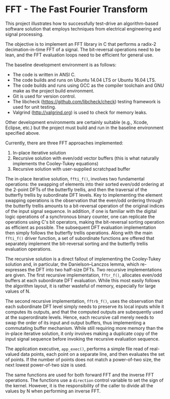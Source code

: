 # FFT - The Fast Fourier Transform

This project illustrates how to successfully test-drive an algorithm-based software solution that employs techniques from electrical engineering and signal processing.

The objective is to implement an FFT library in C that performs a radix-2 decimation-in-time FFT of a signal. The bit-reversal operations need to be lean, and the FFT evaluation loops need to be efficient for general use.

The baseline development environment is as follows:
* The code is written in ANSI C.
* The code builds and runs on Ubuntu 14.04 LTS or Ubuntu 16.04 LTS.
* The code builds and runs using GCC as the compiler toolchain and GNU make as the project build environment.
* Git is used for version control.
* The libcheck (https://github.com/libcheck/check) testing framework is used for unit testing.
* Valgrind (http://valgrind.org) is used to check for memory leaks.

Other development environments are certainly suitable (e.g., Xcode, Eclipse, etc.) but the project must build and run in the baseline environment specified above.

Currently, there are three FFT approaches implemented:
1. In-place iterative solution
2. Recursive solution with even/odd vector buffers (this is what naturally implements the Cooley-Tukey equations)
3. Recursive solution with user-supplied scratchpad buffer

The in-place iterative solution, `ffti_f()`, involves two fundamental operations: the swapping of elements into their sorted even/odd ordering at the 2-point DFTs of the butterfly trellis, and then the traversal of the butterfly trellis by subordinate DFT levels. Key to implementing the element swapping operations is the observation that the even/odd ordering through the butterfly trellis amounts to a bit-reversal operation of the original indices of the input signal sequence. In addition, if one is familiar with the digital logic operations of a synchronous binary counter, one can replicate the operations using C's bit operators, making the bit-reversal sorting operation as efficient as possible. The subsequent DFT evaluation implementation then simply follows the butterfly trellis operations. Along with the main `ffti_f()` driver function, a set of subordinate functions are offered that separately implement the bit-reversal sorting and the butterfly trellis evaluation operations.

The recursive solution is a direct fallout of implementing the Cooley-Tukey solution and, in particular, the Danielson–Lanczos lemma, which re-expresses the DFT into two half-size DFTs. Two recursive implementations are given. The first recursive implementation, `fftr_f()`, allocates even/odd buffers at each subordinate DFT evaluation. While this most easily follows the algorithm layout, it is rather wasteful of memory, especially for large values of N.

The second recursive implementation, `fftrb_f()`, uses the observation that each subordinate DFT level simply needs to preserve its local inputs while it computes its outputs, and that the computed outputs are subequently used at the superordinate levels. Hence, each recursive call merely needs to swap the order of its input and output buffers, thus implementing a commutating buffer mechanism. While still requiring more memory than the in-place iterative solution, it only involves making a duplicate copy of the input signal sequence before invoking the recursive evaluation sequence.

The application executive, `app_exec()`, performs a simple file read of real-valued data points, each point on a separate line, and then evaluates the set of points. If the number of points does not match a power-of-two size, the next lowest power-of-two size is used.

The same functions are used for both forward FFT and the inverse FFT operations. The functions use a `direction` control variable to set the sign of the kernel. However, it is the responsibility of the caller to divide all the values by N when performing an inverse FFT.
